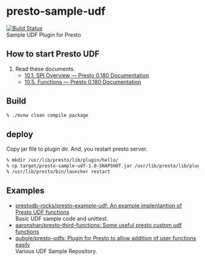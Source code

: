 # presto-sample-udf
[![Build Status](https://travis-ci.org/yuokada/presto-sample-udf.svg?branch=master)](https://travis-ci.org/yuokada/presto-sample-udf)  
Sample UDF Plugin for Presto

## How to start Presto UDF

1. Read these documents.  
   - [10\.1\. SPI Overview — Presto 0\.180 Documentation](https://prestodb.io/docs/current/develop/spi-overview.html)
   - [10\.5\. Functions — Presto 0\.180 Documentation](https://prestodb.io/docs/current/develop/functions.html)
   
## Build

```bash
% ./mvnw clean compile package
```
   
## deploy

Copy jar file to plugin dir. And, you restart presto server.
   
```bash
% mkdir /usr/lib/presto/lib/plugin/hello/
% cp target/presto-sample-udf-1.0-SNAPSHOT.jar /usr/lib/presto/lib/plugin/hello/
% /usr/lib/presto/bin/launcher restart
```
   
## Examples

- [prestodb\-rocks/presto\-example\-udf: An example implentantion of Presto UDF functions](https://github.com/prestodb-rocks/presto-example-udf)  
  Basic UDF sample code and unittest.
- [aaronshan/presto\-third\-functions: Some useful presto custom udf functions](https://github.com/aaronshan/presto-third-functions)
- [qubole/presto\-udfs: Plugin for Presto to allow addition of user functions easily](https://github.com/qubole/presto-udfs)  
  Various UDF Sample Repository.
